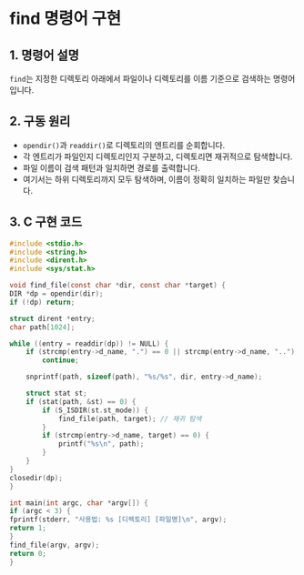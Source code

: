 # find 명령어 구현

## 1. 명령어 설명
`find`는 지정한 디렉토리 아래에서 파일이나 디렉토리를 이름 기준으로 검색하는 명령어입니다.

## 2. 구동 원리
- `opendir()`과 `readdir()`로 디렉토리의 엔트리를 순회합니다.
- 각 엔트리가 파일인지 디렉토리인지 구분하고, 디렉토리면 재귀적으로 탐색합니다.
- 파일 이름이 검색 패턴과 일치하면 경로를 출력합니다.
- 여기서는 하위 디렉토리까지 모두 탐색하며, 이름이 정확히 일치하는 파일만 찾습니다.

## 3. C 구현 코드
```c
#include <stdio.h>
#include <string.h>
#include <dirent.h>
#include <sys/stat.h>

void find_file(const char *dir, const char *target) {
DIR *dp = opendir(dir);
if (!dp) return;

struct dirent *entry;
char path[1024];

while ((entry = readdir(dp)) != NULL) {
    if (strcmp(entry->d_name, ".") == 0 || strcmp(entry->d_name, "..") == 0)
        continue;

    snprintf(path, sizeof(path), "%s/%s", dir, entry->d_name);

    struct stat st;
    if (stat(path, &st) == 0) {
        if (S_ISDIR(st.st_mode)) {
            find_file(path, target); // 재귀 탐색
        }
        if (strcmp(entry->d_name, target) == 0) {
            printf("%s\n", path);
        }
    }
}
closedir(dp);
}

int main(int argc, char *argv[]) {
if (argc < 3) {
fprintf(stderr, "사용법: %s [디렉토리] [파일명]\n", argv);
return 1;
}
find_file(argv, argv);
return 0;
}
```
